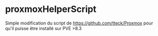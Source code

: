 # proxmoxHelperScript

Simple modification du script de https://github.com/tteck/Proxmox pour qu'il puisse être installé sur PVE >8.3
